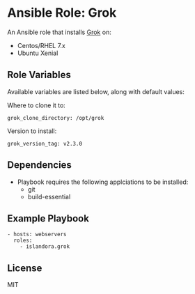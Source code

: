 # Ansible Role: Grok

An Ansible role that installs [Grok](https://github.com/GrokImageCompression/grok) on:

* Centos/RHEL 7.x
* Ubuntu Xenial

## Role Variables

Available variables are listed below, along with default values:

Where to clone it to:
```
grok_clone_directory: /opt/grok
```

Version to install:
```
grok_version_tag: v2.3.0
```

## Dependencies

* Playbook requires the following applciations to be installed: 
  - git
  - build-essential
  
## Example Playbook

    - hosts: webservers
      roles:
        - islandora.grok

## License

MIT
